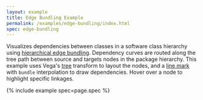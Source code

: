 ```yaml
---
layout: example
title: Edge Bundling Example
permalink: /examples/edge-bundling/index.html
spec: edge-bundling
---
```


Visualizes dependencies between classes in a software class hierarchy using [hierarchical edge bundling](http://ieeexplore.ieee.org/document/4015425/). Dependency curves are routed along the tree path between source and targets nodes in the package hierarchy. This example uses Vega's [tree](../../docs/transforms/tree) transform to layout the nodes, and a [line mark](../../docs/marks/line) with `bundle` interpolation to draw dependencies. Hover over a node to highlight specific linkages.

{% include example spec=page.spec %}
